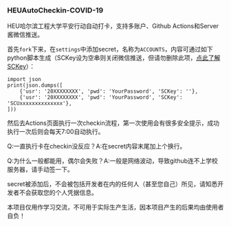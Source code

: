 ### HEUAutoCheckin-COVID-19
HEU哈尔滨工程大学平安行动自动打卡，支持多账户、Github Actions和Server酱微信推送。

首先`fork`下来，在`settings`中添加secret，名称为`ACCOUNTS`，内容可通过如下python脚本生成（SCKey设为空串则关闭微信推送，但请勿删除此项，[点此了解SCKey](http://sc.ftqq.com/)）：

```
import json
print(json.dumps([
    {'usr': '20XXXXXXXX', 'pwd': 'YourPassword', 'SCKey': ''},
    {'usr': '20XXXXXXXX', 'pwd': 'YourPassword', 'SCKey': 'SCUxxxxxxxxxxxxxx'},
]))
```

然后去Actions页面执行一次checkin流程，第一次使用会有很多安全提示，成功执行一次后则会每天7:00自动执行。

Q:一直执行卡在checkin没反应？A:在secret内容末尾加上个换行。

Q:为什么一般都能用，偶尔会失败？A:一般是网络波动，导致github连不上学校服务器，请手动签一下。

secret被添加后，不会被包括开发者在内的任何人（甚至您自己）所见，请知悉开发者不会获取您的个人凭据信息。

本项目仅用作学习交流，不可用于实际生产生活，因本项目产生的后果均由使用者自负！
